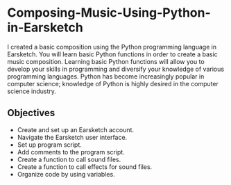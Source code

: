# Composing-Music-Using-Python-in-Earsketch
I created a basic composition using the Python programming language in Earsketch. You will learn basic Python functions in order to create a basic music composition. Learning basic Python functions will allow you to develop your skills in programming and diversify your knowledge of various programming languages. Python has become increasingly popular in computer science; knowledge of Python is highly desired in the computer science industry. 

## Objectives 
- Create and set up an Earsketch account. 
- Navigate the Earsketch user interface. 
- Set up program script. 
- Add comments to the program script. 
- Create a function to call sound files. 
- Create a function to call effects for sound files. 
- Organize code by using variables.
